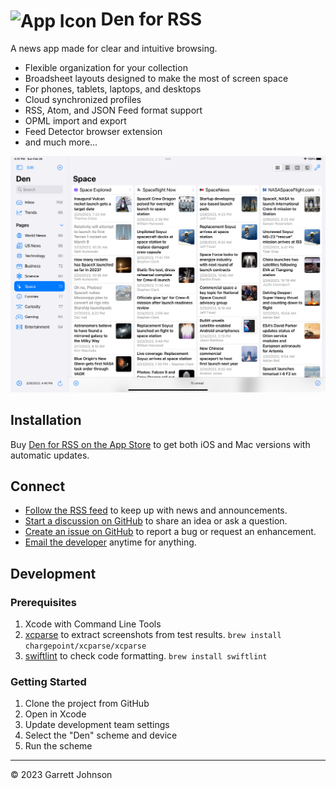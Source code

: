 <h1><img src="Den/Assets.xcassets/AppIcon-Light-Default.appiconset/AppIcon-Light-Default-Mac-128@2x.png" alt="App Icon" width="128" height="128" align="center"> Den for RSS</h1>

A news app made for clear and intuitive browsing.

- Flexible organization for your collection
- Broadsheet layouts designed to make the most of screen space
- For phones, tablets, laptops, and desktops
- Cloud synchronized profiles
- RSS, Atom, and JSON Feed format support
- OPML import and export
- Feed Detector browser extension
- and much more...

<img src="Screenshots/Images/iPad Pro (12.9-inch) (5th generation)/en/light/01-GadgetsView.png" alt="iPad screenshot" width="800" />

## Installation

Buy [Den for RSS on the App Store](https://apps.apple.com/us/app/den-for-rss/id1528917651) to get both iOS and Mac versions with automatic updates.

## Connect

* [Follow the RSS feed](https://den.io/feed.rss) to keep up with news and announcements.
* [Start a discussion on GitHub](https://github.com/garrettrayj/den/discussions/new) to share an idea or ask a question.
* [Create an issue on GitHub](https://github.com/garrettrayj/den/issues/new) to report a bug or request an enhancement.
* [Email the developer](mailto:garrett@devsci.net) anytime for anything.

## Development

### Prerequisites

1. Xcode with Command Line Tools
2. [xcparse](https://github.com/ChargePoint/xcparse) to extract screenshots from test results. `brew install chargepoint/xcparse/xcparse`
3. [swiftlint](https://github.com/realm/SwiftLint) to check code formatting. `brew install swiftlint`

### Getting Started

1. Clone the project from GitHub
2. Open in Xcode
3. Update development team settings
4. Select the "Den" scheme and device
5. Run the scheme

---

&copy; 2023 Garrett Johnson
